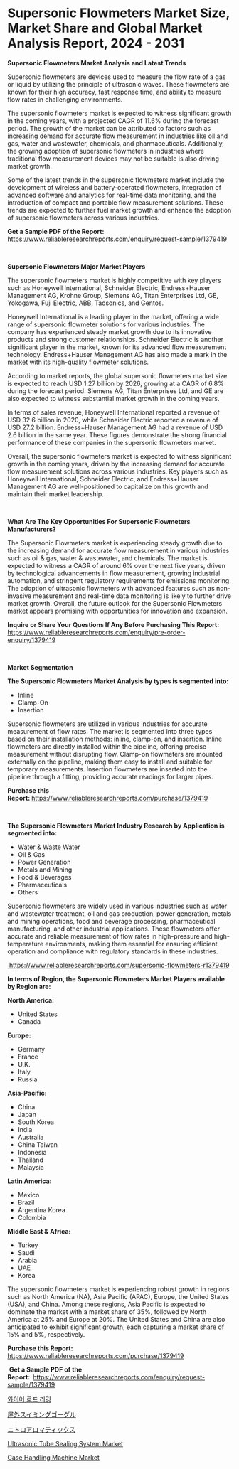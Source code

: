 <p><h1>Supersonic Flowmeters Market Size, Market Share and Global Market Analysis Report, 2024 - 2031</h1></p><p><strong>Supersonic Flowmeters Market Analysis and Latest Trends</strong></p>
<p><p>Supersonic flowmeters are devices used to measure the flow rate of a gas or liquid by utilizing the principle of ultrasonic waves. These flowmeters are known for their high accuracy, fast response time, and ability to measure flow rates in challenging environments.</p><p>The supersonic flowmeters market is expected to witness significant growth in the coming years, with a projected CAGR of 11.6% during the forecast period. The growth of the market can be attributed to factors such as increasing demand for accurate flow measurement in industries like oil and gas, water and wastewater, chemicals, and pharmaceuticals. Additionally, the growing adoption of supersonic flowmeters in industries where traditional flow measurement devices may not be suitable is also driving market growth.</p><p>Some of the latest trends in the supersonic flowmeters market include the development of wireless and battery-operated flowmeters, integration of advanced software and analytics for real-time data monitoring, and the introduction of compact and portable flow measurement solutions. These trends are expected to further fuel market growth and enhance the adoption of supersonic flowmeters across various industries.</p></p>
<p><strong>Get a Sample PDF of the Report:&nbsp;</strong> <a href="https://www.reliableresearchreports.com/enquiry/request-sample/1379419">https://www.reliableresearchreports.com/enquiry/request-sample/1379419</a></p>
<p>&nbsp;</p>
<p><strong>Supersonic Flowmeters Major Market Players</strong></p>
<p><p>The supersonic flowmeters market is highly competitive with key players such as Honeywell International, Schneider Electric, Endress+Hauser Management AG, Krohne Group, Siemens AG, Titan Enterprises Ltd, GE, Yokogawa, Fuji Electric, ABB, Taosonics, and Gentos. </p><p>Honeywell International is a leading player in the market, offering a wide range of supersonic flowmeter solutions for various industries. The company has experienced steady market growth due to its innovative products and strong customer relationships. Schneider Electric is another significant player in the market, known for its advanced flow measurement technology. Endress+Hauser Management AG has also made a mark in the market with its high-quality flowmeter solutions.</p><p>According to market reports, the global supersonic flowmeters market size is expected to reach USD 1.27 billion by 2026, growing at a CAGR of 6.8% during the forecast period. Siemens AG, Titan Enterprises Ltd, and GE are also expected to witness substantial market growth in the coming years.</p><p>In terms of sales revenue, Honeywell International reported a revenue of USD 32.6 billion in 2020, while Schneider Electric reported a revenue of USD 27.2 billion. Endress+Hauser Management AG had a revenue of USD 2.6 billion in the same year. These figures demonstrate the strong financial performance of these companies in the supersonic flowmeters market.</p><p>Overall, the supersonic flowmeters market is expected to witness significant growth in the coming years, driven by the increasing demand for accurate flow measurement solutions across various industries. Key players such as Honeywell International, Schneider Electric, and Endress+Hauser Management AG are well-positioned to capitalize on this growth and maintain their market leadership.</p></p>
<p>&nbsp;</p>
<p><strong>What Are The Key Opportunities For Supersonic Flowmeters Manufacturers?</strong></p>
<p><p>The Supersonic Flowmeters market is experiencing steady growth due to the increasing demand for accurate flow measurement in various industries such as oil & gas, water & wastewater, and chemicals. The market is expected to witness a CAGR of around 6% over the next five years, driven by technological advancements in flow measurement, growing industrial automation, and stringent regulatory requirements for emissions monitoring. The adoption of ultrasonic flowmeters with advanced features such as non-invasive measurement and real-time data monitoring is likely to further drive market growth. Overall, the future outlook for the Supersonic Flowmeters market appears promising with opportunities for innovation and expansion.</p></p>
<p><strong>Inquire or Share Your Questions If Any Before Purchasing This Report:</strong> <a href="https://www.reliableresearchreports.com/enquiry/pre-order-enquiry/1379419">https://www.reliableresearchreports.com/enquiry/pre-order-enquiry/1379419</a></p>
<p>&nbsp;</p>
<p><strong>Market Segmentation</strong></p>
<p><strong>The Supersonic Flowmeters Market Analysis by types is segmented into:</strong></p>
<p><ul><li>Inline</li><li>Clamp-On</li><li>Insertion</li></ul></p>
<p><p>Supersonic flowmeters are utilized in various industries for accurate measurement of flow rates. The market is segmented into three types based on their installation methods: inline, clamp-on, and insertion. Inline flowmeters are directly installed within the pipeline, offering precise measurement without disrupting flow. Clamp-on flowmeters are mounted externally on the pipeline, making them easy to install and suitable for temporary measurements. Insertion flowmeters are inserted into the pipeline through a fitting, providing accurate readings for larger pipes.</p></p>
<p><strong>Purchase this Report:&nbsp;</strong><a href="https://www.reliableresearchreports.com/purchase/1379419">https://www.reliableresearchreports.com/purchase/1379419</a></p>
<p>&nbsp;</p>
<p><strong>The Supersonic Flowmeters Market Industry Research by Application is segmented into:</strong></p>
<p><ul><li>Water & Waste Water</li><li>Oil & Gas</li><li>Power Generation</li><li>Metals and Mining</li><li>Food & Beverages</li><li>Pharmaceuticals</li><li>Others</li></ul></p>
<p><p>Supersonic flowmeters are widely used in various industries such as water and wastewater treatment, oil and gas production, power generation, metals and mining operations, food and beverage processing, pharmaceutical manufacturing, and other industrial applications. These flowmeters offer accurate and reliable measurement of flow rates in high-pressure and high-temperature environments, making them essential for ensuring efficient operation and compliance with regulatory standards in these industries.</p></p>
<p><a href="https://www.reliableresearchreports.com/supersonic-flowmeters-r1379419">&nbsp;https://www.reliableresearchreports.com/supersonic-flowmeters-r1379419</a></p>
<p><strong>In terms of Region, the Supersonic Flowmeters Market Players available by Region are:</strong></p>
<p>
    <p> <strong> North America: </strong>
        <ul>
            <li>United States</li>
            <li>Canada</li>
        </ul>
        </p> 
    <p> <strong> Europe: </strong>
        <ul>
            <li>Germany</li>
            <li>France</li>
            <li>U.K.</li>
            <li>Italy</li>
            <li>Russia</li>
        </ul>
        </p> 
    <p> <strong> Asia-Pacific: </strong>
        <ul>
            <li>China</li>
            <li>Japan</li>
            <li>South Korea</li>
            <li>India</li>
            <li>Australia</li>
            <li>China Taiwan</li>
            <li>Indonesia</li>
            <li>Thailand</li>
            <li>Malaysia</li>
        </ul>
        </p> 
    <p> <strong> Latin America: </strong>
        <ul>
            <li>Mexico</li>
            <li>Brazil</li>
            <li>Argentina Korea</li>
            <li>Colombia</li>
        </ul>
        </p> 
    <p> <strong> Middle East & Africa: </strong>
        <ul>
            <li>Turkey</li>
            <li>Saudi</li>
            <li>Arabia</li>
            <li>UAE</li>
            <li>Korea</li>
        </ul>
    </p>
    </p>
<p><p>The supersonic flowmeters market is experiencing robust growth in regions such as North America (NA), Asia Pacific (APAC), Europe, the United States (USA), and China. Among these regions, Asia Pacific is expected to dominate the market with a market share of 35%, followed by North America at 25% and Europe at 20%. The United States and China are also anticipated to exhibit significant growth, each capturing a market share of 15% and 5%, respectively.</p></p>
<p><strong>Purchase this Report: </strong><a href="https://www.reliableresearchreports.com/purchase/1379419">https://www.reliableresearchreports.com/purchase/1379419</a></p>
<p>&nbsp;<strong>Get a Sample PDF of the Report:&nbsp;&nbsp;</strong><a href="https://www.reliableresearchreports.com/enquiry/request-sample/1379419">https://www.reliableresearchreports.com/enquiry/request-sample/1379419</a></p>
<p><strong></strong></p>
<p><p><a href="https://github.com/fernandotryO5lson96765/Market-Research-Report-List-1/blob/main/321393237625.md">와이어 로프 리깅</a></p><p><a href="https://github.com/ihabdkwlxs948/Market-Research-Report-List-1/blob/main/173260639506.md">屋外スイミングゴーグル</a></p><p><a href="https://github.com/zoetazuur/Market-Research-Report-List-1/blob/main/304223639505.md">ニトロアロマティックス</a></p><p><a href="https://github.com/BryceTownsendr/Market-Research-Report-List-4/blob/main/ultrasonic-tube-sealing-system-market.md">Ultrasonic Tube Sealing System Market</a></p><p><a href="https://github.com/Glendatilghmankmgz0rbhwpy/Market-Research-Report-List-2/blob/main/case-handling-machine-market.md">Case Handling Machine Market</a></p></p>